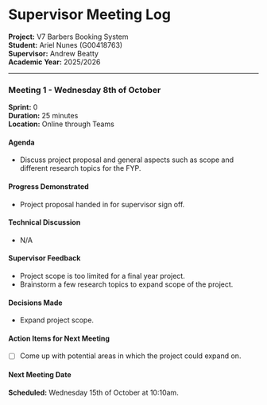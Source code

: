 # Supervisor Meeting Log

**Project:** V7 Barbers Booking System  
**Student:** Ariel Nunes (G00418763)  
**Supervisor:** Andrew Beatty  
**Academic Year:** 2025/2026

---

### Meeting 1 - Wednesday 8th of October
**Sprint:** 0  
**Duration:** 25 minutes  
**Location:** Online through Teams

#### Agenda
- Discuss project proposal and general aspects such as scope and different research topics for the FYP.

#### Progress Demonstrated
- Project proposal handed in for supervisor sign off.

#### Technical Discussion
- N/A

#### Supervisor Feedback
- Project scope is too limited for a final year project.
- Brainstorm a few research topics to expand scope of the project.

#### Decisions Made
- Expand project scope.

#### Action Items for Next Meeting
- [ ] Come up with potential areas in which the project could expand on.

#### Next Meeting Date
**Scheduled:** Wednesday 15th of October at 10:10am.